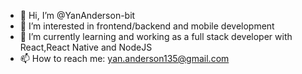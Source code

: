 - 👋 Hi, I’m @YanAnderson-bit
- 👀 I’m interested in frontend/backend and mobile development
- 🌱 I’m currently learning and working as a full stack developer with React,React Native and  NodeJS
- 📫 How to reach me: yan.anderson135@gmail.com

<!---
YanAnderson-bit/YanAnderson-bit is a ✨ special ✨ repository because its `README.md` (this file) appears on your GitHub profile.
You can click the Preview link to take a look at your changes.
--->
